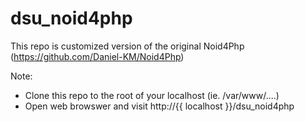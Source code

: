 # dsu_noid4php
This repo is customized version of the original Noid4Php (https://github.com/Daniel-KM/Noid4Php)

Note: 
+ Clone this repo to the root of your localhost (ie. /var/www/....)
+ Open web browswer and visit http://{{ localhost }}/dsu_noid4php
